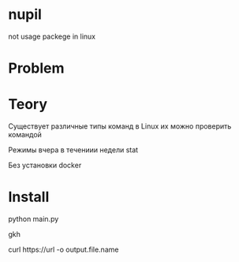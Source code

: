 # nupil
not usage packege in linux

# Problem

# Teory
Существует различные типы команд в Linux их можно проверить командой

Режимы вчера в течениии недели
stat

Без установки docker

# Install

python main.py

gkh

curl https://url -o output.file.name

